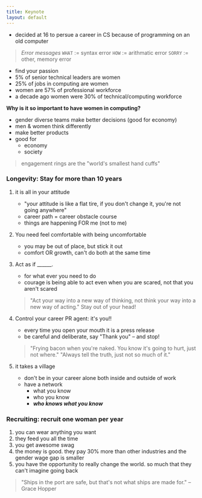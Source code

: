 ```yaml
---
title: Keynote
layout: default
---
```


- decided at 16 to persue a career in CS because of programming on an old computer

> *Error messages*
> `WHAT` := syntax error
> `HOW` := arithmatic error
> `SORRY` := other, memory error

- find your passion
- 5% of senior technical leaders are women
- 25% of jobs in computing are women
- women are 57% of professional workforce
- a decade ago women were 30% of technical/computing workforce

**Why is it so important to have women in computing?**

- gender diverse teams make better decisions (good for economy)
- men & women think differently
- make better products
- good for
	- economy
	- society

> engagement rings are the "world's smallest hand cuffs"

### Longevity: Stay for more than 10 years

1. it is all in your attitude
	- "your attitude is like a flat tire, if you don't change it, you're not going anywhere"
	- career path = career obstacle course
	- things are happening FOR me (not to me)
2. You need feel comfortable with being uncomfortable
	- you may be out of place, but stick it out
	- comfort OR growth, can't do both at the same time
3. Act as if ______.
	- for what ever you need to do
	- courage is being able to act even when you are scared, not that you aren't scared

	> "Act your way into a new way of thinking, not think your way into a new way of acting." Stay out of your head!
4. Control your career PR agent: it's you!!
	- every time you open your mouth it is a press release
	- be careful and deliberate, say "Thank you" – and stop!

	> "Frying bacon when you're naked. You know it's going to hurt, just not where."
	> "Always tell the truth, just not so much of it."
5. it takes a village
	- don't be in your career alone both inside and outside of work
	- have a network
		- what you know
		- who you know
		- ***who knows what you know***

### Recruiting: recruit one woman per year

1. you can wear anything you want
2. they feed you all the time
3. you get awesome swag
4. the money is good. they pay 30% more than other industries and the gender wage gap is smaller
5. you have the opportunity to really change the world. so much that they can't imagine going back

> "Ships in the port are safe, but that's not what ships are made for." – Grace Hopper
